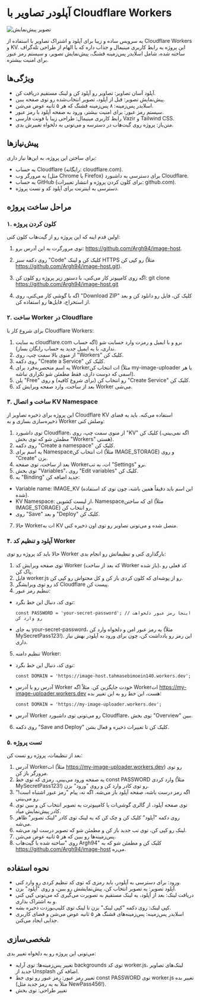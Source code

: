 # آپلودر تصاویر با Cloudflare Workers

![تصویر پیش‌نمایش](https://images.unsplash.com/photo-1501785888041-af3ef285b470?ixlib=rb-4.0.3&auto=format&fit=crop&w=1350&q=80)

یه سرویس ساده و زیبا برای آپلود و اشتراک تصاویر با استفاده از Cloudflare Workers و KV. این پروژه یه رابط کاربری مینیمال و جذاب داره که با الهام از طراحی تله‌گراف ساخته شده، شامل اسلایدر پس‌زمینه قشنگ، پیش‌نمایش تصویر، و سیستم رمز عبور برای امنیت بیشتره.

## ویژگی‌ها
- آپلود آسان تصاویر: تصاویر رو آپلود کن و لینک مستقیم دریافت کن.
- پیش‌نمایش تصویر: قبل از آپلود، تصویر انتخاب‌شده رو توی صفحه ببین.
- اسلایدر پس‌زمینه: ۸ پس‌زمینه قشنگ که هر ۵ ثانیه عوض می‌شن.
- سیستم رمز عبور: برای امنیت بیشتر، ورود به صفحه آپلود با رمز عبور.
- رابط کاربری مینیمال: طراحی زیبا با فونت فارسی Vazir و Tailwind CSS.
- متن‌باز: پروژه روی گیت‌هاب در دسترسه و می‌تونی به دلخواه تغییرش بدی.

## پیش‌نیازها
برای ساختن این پروژه، به این‌ها نیاز داری:
- یه حساب Cloudflare (رایگانه: cloudflare.com).
- یه مرورگر وب (مثل Chrome یا Firefox) برای دسترسی به داشبورد Cloudflare.
- یه حساب GitHub (برای کلون کردن پروژه و انتشار تغییرات: github.com).
- دسترسی به اینترنت برای آپلود کد و تست پروژه.

## مراحل ساخت پروژه

### ۱. کلون کردن پروژه
اولین قدم اینه که این پروژه رو از گیت‌هاب کلون کنی:
1. توی مرورگرت به این آدرس برو: https://github.com/Argh94/image-host.
2. روی دکمه سبز "Code" کلیک کن و لینک HTTPS رو کپی کن (مثلاً https://github.com/Argh94/image-host.git).
3. اگه روی کامپیوتر کار می‌کنی، با دستور زیر پروژه رو کلون کن:
   git clone https://github.com/Argh94/image-host.git

4. اگه با گوشی کار می‌کنی، روی "Download ZIP" کلیک کن، فایل رو دانلود کن و بعد از استخراج، فایل‌ها رو استفاده کن.

### ۲. ساخت Worker در Cloudflare
برای شروع کار با Cloudflare Workers:
1. به سایت cloudflare.com برو و با ایمیل و رمزت وارد حسابت شو (اگه حساب نداری، با یه ایمیل جدید یه حساب رایگان بساز).
2. از منوی بالا سمت چپ، روی "Workers" کلیک کن.
3. روی دکمه "Create a Service" کلیک کن.
4. یه اسم منحصربه‌فرد برای Worker‌ات انتخاب کن (مثلاً my-image-uploader یا هر اسمی که دوست داری، فقط مطمئن شو تکراری نباشه).
5. پلن "Free" رو انتخاب کن (برای شروع کافیه) و روی "Create Service" کلیک کن.
6. بعد از ساخت، وارد صفحه ویرایش کد Worker می‌شی.

### ۳. ساخت و اتصال KV Namespace
این پروژه برای ذخیره تصاویر از Cloudflare KV استفاده می‌کنه. باید یه فضای ذخیره‌سازی بسازی و به Worker وصلش کنی:
1. توی داشبورد Cloudflare، از منوی سمت چپ، روی "KV" کلیک کن (اگه نمی‌بینی، مطمئن شو که توی بخش "Workers" هستی).
2. روی دکمه "Create a namespace" کلیک کن.
3. یه اسم برای Namespace‌ات انتخاب کن (مثلاً IMAGE_STORAGE) و روی "Create" بزن.
4. بعد از ساخت، توی صفحه Worker‌ات، به تب "Settings" برو.
5. توی بخش "Variables"، روی "Edit variables" کلیک کن.
6. یه "Binding" جدید اضافه کن:
- Variable name: IMAGE_KV (این اسم باید دقیقاً همین باشه، چون توی کد استفاده شده).
- KV Namespace: از لیست کشویی، Namespace‌ای که ساختن (مثلاً IMAGE_STORAGE) رو انتخاب کن.
- روی "Save" و بعد "Deploy" کلیک کن.
7. حالا Worker‌ات به KV متصل شده و می‌تونی تصاویر رو توی اون ذخیره کنی.

### ۴. آپلود و تنظیم کد Worker
حالا باید کد پروژه رو توی Worker بارگذاری کنی و تنظیماتش رو انجام بدی:
1. توی صفحه ویرایش کد Worker (که بعد از ساخت Worker باز شده)، کد فعلی رو پاک کن.
2. فایل worker.js رو از پوشه‌ای که کلون کردی باز کن و کل محتواش رو کپی کن.
3. کد رو توی ویرایشگر Cloudflare پیست کن.
4. تنظیم رمز عبور:
- توی کد، دنبال این خط بگرد:
  ```
  const PASSWORD = 'your-secret-password'; // اینجا رمز عبور دلخواهت رو وارد کن
  ```
- به جای your-secret-password، یه رمز عبور امن و دلخواه وارد کن (مثلاً MySecretPass123!). این رمز رو یادداشت کن، چون برای ورود به آپلودر بهش نیاز داری.
5. تنظیم دامنه Worker:
- توی کد، دنبال این خط بگرد:
  ```
  const DOMAIN = 'https://image-host.tahmasebimoein140.workers.dev';
  ```
- آدرس رو با آدرس Worker خودت جایگزین کن. مثلاً اگه Worker‌ات https://my-image-uploader.workers.dev هست، این خط رو به این تغییر بده:
  ```
  const DOMAIN = 'https://my-image-uploader.workers.dev';
  ```
- آدرس Worker رو می‌تونی توی داشبورد Cloudflare، توی بخش "Overview" ببین.
6. روی دکمه "Save and Deploy" کلیک کن تا تغییرات ذخیره و فعال بشن.

### ۵. تست پروژه
بعد از تنظیمات، پروژه رو تست کن:
1. آدرس Worker‌ات (مثلاً https://my-image-uploader.workers.dev) رو توی مرورگر باز کن.
2. یه صفحه ورود می‌بینی. رمزی که توی خط const PASSWORD وارد کردی (مثلاً MySecretPass123!) رو توی کادر وارد کن و روی "ورود" بزن.
3. اگه رمز درست باشه، صفحه آپلود باز می‌شه. اگه نه، پیام "رمز عبور اشتباه است!" رو می‌بینی.
4. توی صفحه آپلود، از گالری گوشی‌ات یا کامپیوترت یه تصویر انتخاب کن و ببین توی کادر پیش‌نمایش میاد.
5. روی دکمه "آپلود" کلیک کن و چک کن که یه لینک توی کادر "لینک تصویر" ظاهر می‌شه.
6. لینک رو کپی کن، توی تب جدید باز کن و مطمئن شو که تصویر درست لود می‌شه.
7. پس‌زمینه‌ها رو ببین که هر ۵ ثانیه عوض می‌شن.
8. روی "ساخته شده با گیت‌هاب Argh94" کلیک کن و مطمئن شو که به https://github.com/Argh94/image-host می‌ره.

## نحوه استفاده
- ورود: برای دسترسی به آپلودر، باید رمزی که توی کد تنظیم کردی رو وارد کنی.
- آپلود تصویر: یه تصویر انتخاب کن، پیش‌نمایشش رو ببین، و روی "آپلود" بزن.
- دریافت لینک: بعد از آپلود، یه لینک مستقیم به تصویرت می‌گیری که می‌تونی کپی کنی و به اشتراک بذاری.
- کپی لینک: روی دکمه "کپی لینک" بزن تا لینک توی کلیپ‌بوردت ذخیره بشه.
- اسلایدر پس‌زمینه: پس‌زمینه‌های قشنگ هر ۵ ثانیه عوض می‌شن و فضای کاربری جذابی ایجاد می‌کنن.

## شخصی‌سازی
می‌تونی این پروژه رو به دلخواه تغییر بدی:
- تغییر پس‌زمینه‌ها: توی آرایه backgrounds توی کد worker.js، لینک‌های تصاویر جدید از Unsplash اضافه کن.
- تغییر رمز عبور: رمز عبور رو توی خط const PASSWORD توی worker.js تغییر بده (مثلاً به یه رمز جدید مثل NewPass456!).
- تغییر طراحی: توی بخش <style> توی worker.js، رنگ‌ها، اندازه‌ها یا استایل‌ها رو به دلخواه تغییر بده.

## مشکلات احتمالی و رفع اون‌ها
- لینک آپلود کار نمی‌کنه؟
  - مطمئن شو که IMAGE_KV توی "Bindings" درست وصل شده و Namespace انتخاب‌شده با اسم توی کد (مثلاً IMAGE_STORAGE) مطابقت داره.
  - توی تب "Logs" توی داشبورد Cloudflare خطاها رو چک کن. اگه خطایی دیدی، متنش رو اینجا بفرست.
- صفحه ورود خطا می‌ده؟
  - مطمئن شو که رمزی که توی خط const PASSWORD وارد کردی، با رمزی که توی صفحه ورود می‌نویسی یکی باشه.
- تصاویر پس‌زمینه لود نمی‌شن؟
  - لینک‌های تصاویر توی آرایه backgrounds رو چک کن و مطمئن شو که معتبرن.
- خطای SyntaxError توی مرورگر؟
  - کد رو با دقت توی ویرایشگر Cloudflare پیست کن و مطمئن شو که هیچ کاراکتر اضافی یا فاصله نامرئی وارد نشده.

## مشارکت
این پروژه متن‌بازه و خوشحال می‌شم اگه بخوای توی بهبودش مشارکت کنی! می‌تونی:
- یه Pull Request بفرستی با تغییرات پیشنهادت.
- توی بخش Issues مشکلات یا ایده‌های جدیدت رو بنویسی.

## لایسنس
این پروژه تحت لایسنس MIT منتشر شده. می‌تونی آزادانه ازش استفاده کنی، تغییرش بدی و منتشرش کنی.

## درباره من
این پروژه توسط Argh94 ساخته شده. اگه سوالی داری یا نیاز به کمک داری، توی گیت‌هاب باهام در تماس باش! (https://github.com/Argh94)

---
ساخته شده با ❤️ توسط Argh94 (https://github.com/Argh94)

